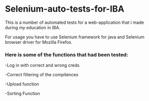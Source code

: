 # Selenium-auto-tests-for-IBA
This is a number of automated tests for a web-application that i made during my education in IBA.

For usage you have to use Selenium framework for java and Selenium browser driver for Mozilla Firefox.

### Here is some of the functions that had been tested:
-Log in with correct and wrong creds

-Correct filtering of the compitences

-Upload function

-Sorting Function
